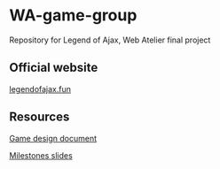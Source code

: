 # WA-game-group
Repository for Legend of Ajax, Web Atelier final project

## Official website

[legendofajax.fun](http://legendofajax.fun)

## Resources

[Game design document](https://docs.google.com/document/d/1o-foFETXKbwM9E_wdpiyqWEL3Dz24hhskt_AqfoLJKU/edit?usp=sharing)

[Milestones slides](https://docs.google.com/presentation/d/1bjb4oSuYbQodm62XOgVv1tcolbe34xpZI4Cf5l7b1Mg/edit?usp=sharing)
